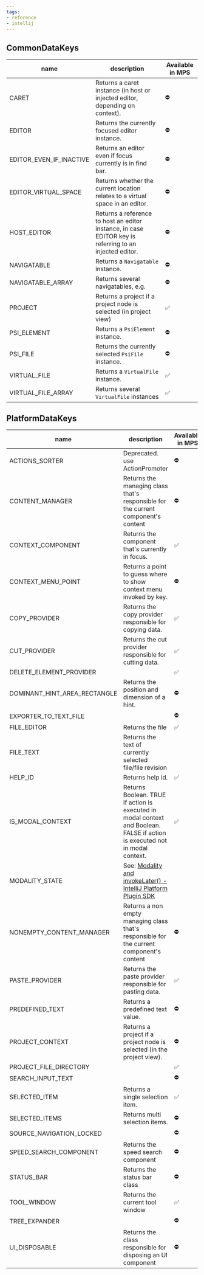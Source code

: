 ```yaml
---
tags:
- reference
- intellij
---
```


## CommonDataKeys

| name                    | description                                                                                            | Available in MPS   |
|-------------------------|--------------------------------------------------------------------------------------------------------|--------------------|
| CARET                   | Returns a caret instance (in host or injected editor, depending on context).                           | :no_entry:         |
| EDITOR                  | Returns the currently focused editor instance.                                                         | :no_entry:         |
| EDITOR_EVEN_IF_INACTIVE | Returns an editor even if focus currently is in find bar.                                              | :no_entry:         |
| EDITOR_VIRTUAL_SPACE    | Returns whether the current location relates to a virtual space in an editor.                          | :no_entry:         |
| HOST_EDITOR             | Returns a reference to host an editor instance, in case EDITOR key is referring to an injected editor. | :no_entry:         |
| NAVIGATABLE             | Returns a `Navigatable` instance.                                                                      | :no_entry:         |
| NAVIGATABLE_ARRAY       | Returns several navigatables, e.g.                                                                     | :no_entry:         |
| PROJECT                 | Returns a project if a project node is selected (in project view)                                      | :white_check_mark: |
| PSI_ELEMENT             | Returns a `PsiElement` instance.                                                                       | :no_entry:         |
| PSI_FILE                | Returns the currently selected `PsiFile` instance.                                                     | :no_entry:         |
| VIRTUAL_FILE            | Returns a `VirtualFile` instance.                                                                      | :white_check_mark: |
| VIRTUAL_FILE_ARRAY      | Returns several `VirtualFile` instances                                                                | :white_check_mark: |

## PlatformDataKeys

| name                         | description                                                                                                                                                         | Available in MPS   |
|------------------------------|---------------------------------------------------------------------------------------------------------------------------------------------------------------------|--------------------|
| ACTIONS_SORTER               | Deprecated. use ActionPromoter                                                                                                                                      | :no_entry:         |
| CONTENT_MANAGER              | Returns the managing class that's responsible for the current component's content                                                                                   | :no_entry:         |
| CONTEXT_COMPONENT            | Returns the component that's currently in focus.                                                                                                                    | :white_check_mark: |
| CONTEXT_MENU_POINT           | Returns a point to guess where to show context menu invoked by key.                                                                                                 | :no_entry:         |
| COPY_PROVIDER                | Returns the copy provider responsible for copying data.                                                                                                             | :white_check_mark: |
| CUT_PROVIDER                 | Returns the cut provider responsible for cutting data.                                                                                                              | :white_check_mark: |
| DELETE_ELEMENT_PROVIDER      || :white_check_mark:                                                                                                                                                  |
| DOMINANT_HINT_AREA_RECTANGLE | Returns the position and dimension of a hint.                                                                                                                       | :no_entry:         |
| EXPORTER_TO_TEXT_FILE        || :no_entry:                                                                                                                                                          |
| FILE_EDITOR                  | Returns the file                                                                                                                                                    | :white_check_mark: |
| FILE_TEXT                    | Returns the text of currently selected file/file revision                                                                                                           ||
| HELP_ID                      | Returns help id.                                                                                                                                                    | :white_check_mark: |
| IS_MODAL_CONTEXT             | Returns Boolean. TRUE if action is executed in modal context and Boolean. FALSE if action is executed not in modal context.                                         | :white_check_mark: |
| MODALITY_STATE               | See: [Modality and invokeLater() - IntelliJ Platform Plugin SDK](https://plugins.jetbrains.com/docs/intellij/general-threading-rules.html#modality-and-invokelater) |                    | :white_check_mark:                                                                                                          |
| NONEMPTY_CONTENT_MANAGER     | Returns a non empty managing class that's responsible for the current component's content                                                                           | :no_entry:         |
| PASTE_PROVIDER               | Returns the paste provider responsible for pasting data.                                                                                                            | :white_check_mark: |
| PREDEFINED_TEXT              | Returns a predefined text value.                                                                                                                                    | :no_entry:         |
| PROJECT_CONTEXT              | Returns a project if a project node is selected (in the project view).                                                                                              | :no_entry:         |
| PROJECT_FILE_DIRECTORY       || :white_check_mark:                                                                                                                                                  |
| SEARCH_INPUT_TEXT            || :no_entry:                                                                                                                                                          |
| SELECTED_ITEM                | Returns a single selection item.                                                                                                                                    | :white_check_mark: |
| SELECTED_ITEMS               | Returns multi selection items.                                                                                                                                      | :no_entry:         |
| SOURCE_NAVIGATION_LOCKED     || :no_entry:                                                                                                                                                          |
| SPEED_SEARCH_COMPONENT       | Returns the speed search component                                                                                                                                  | :no_entry:         |
| STATUS_BAR                   | Returns the status bar class                                                                                                                                        | :no_entry:         |
| TOOL_WINDOW                  | Returns the current tool window                                                                                                                                     | :white_check_mark: |
| TREE_EXPANDER                || :no_entry:                                                                                                                                                          |
| UI_DISPOSABLE                | Returns the class responsible for disposing an UI component                                                                                                         | :no_entry:         |